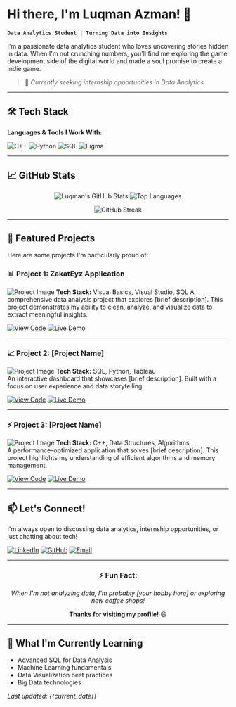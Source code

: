 # Hi there, I'm Luqman Azman! 👋

**`Data Analytics Student | Turning Data into Insights`**

I'm a passionate data analytics student who loves uncovering stories hidden in data. When I'm not crunching numbers, you'll find me exploring the game development side of the digital world and made a soul promise to create a indie game.

> 🚀 *Currently seeking internship opportunities in Data Analytics*

---

## 🛠️ Tech Stack

**Languages & Tools I Work With:**

![C++](https://img.shields.io/badge/C++-00599C?style=for-the-badge&logo=c%2B%2B&logoColor=white)
![Python](https://img.shields.io/badge/Python-3776AB?style=for-the-badge&logo=python&logoColor=white)
![SQL](https://img.shields.io/badge/SQL-4479A1?style=for-the-badge&logo=postgresql&logoColor=white)
![Figma](https://img.shields.io/badge/Figma-F24E1E?style=for-the-badge&logo=figma&logoColor=white)

---

## 📈 GitHub Stats

<div align="center">
  
![Luqman's GitHub Stats](https://github-readme-stats.vercel.app/api?username=luqmanazman&show_icons=true&theme=radical&hide_border=true)
![Top Languages](https://github-readme-stats.vercel.app/api/top-langs/?username=luqmanazman&layout=compact&theme=radical&hide_border=true)

![GitHub Streak](https://streak-stats.demolab.com/?user=luqmanazman&theme=radical&hide_border=true)

</div>

---

## 🚀 Featured Projects

Here are some projects I'm particularly proud of:

### 📊 Project 1: ZakatEyz Application
![Project Image](https://via.placeholder.com/800x400/4d4d4d/ffffff?text=Project+Screenshot+1)
**Tech Stack:** Visual Basics, Visual Studio, SQL
A comprehensive data analysis project that explores [brief description]. This project demonstrates my ability to clean, analyze, and visualize data to extract meaningful insights.

[![View Code](https://img.shields.io/badge/View-Code-blue?style=for-the-flat-square)](https://github.com/lookMANimator/ZakatEyz-Project)
[![Live Demo](https://img.shields.io/badge/Live-Demo-green?style=for-the-flat-square)](https://github.com/luqmanazman/project1) 

---

### 📈 Project 2: [Project Name]
![Project Image](https://via.placeholder.com/800x400/4d4d4d/ffffff?text=Project+Screenshot+2)
**Tech Stack:** SQL, Python, Tableau  
An interactive dashboard that showcases [brief description]. Built with a focus on user experience and data storytelling.

[![View Code](https://img.shields.io/badge/View-Code-blue?style=for-the-flat-square)](https://github.com/luqmanazman/project2)
[![Live Demo](https://img.shields.io/badge/Live-Demo-green?style=for-the-flat-square)](https://github.com/luqmanazman/project2)

---

### ⚡ Project 3: [Project Name]
![Project Image](https://via.placeholder.com/800x400/4d4d4d/ffffff?text=Project+Screenshot+3)
**Tech Stack:** C++, Data Structures, Algorithms  
A performance-optimized application that solves [brief description]. This project highlights my understanding of efficient algorithms and memory management.

[![View Code](https://img.shields.io/badge/View-Code-blue?style=for-the-flat-square)](https://github.com/luqmanazman/project3)
[![Live Demo](https://img.shields.io/badge/Live-Demo-green?style=for-the-flat-square)](https://github.com/luqmanazman/project3)

---

## 📫 Let's Connect!

I'm always open to discussing data analytics, internship opportunities, or just chatting about tech!

[![LinkedIn](https://img.shields.io/badge/LinkedIn-0077B5?style=for-the-badge&logo=linkedin&logoColor=white)](www.linkedin.com/in/luqman-bin-azman)
[![GitHub](https://img.shields.io/badge/GitHub-100000?style=for-the-badge&logo=github&logoColor=white)](https://github.com/luqmanazman)
[![Email](https://img.shields.io/badge/Email-D14836?style=for-the-badge&logo=gmail&logoColor=white)](mailto:your-email@example.com)

---

<div align="center">

### ⚡ Fun Fact:
*When I'm not analyzing data, I'm probably [your hobby here] or exploring new coffee shops!*

**Thanks for visiting my profile!** 😄

</div>

---

## 🎯 What I'm Currently Learning

- Advanced SQL for Data Analysis
- Machine Learning fundamentals
- Data Visualization best practices
- Big Data technologies

*Last updated: {{current_date}}*
